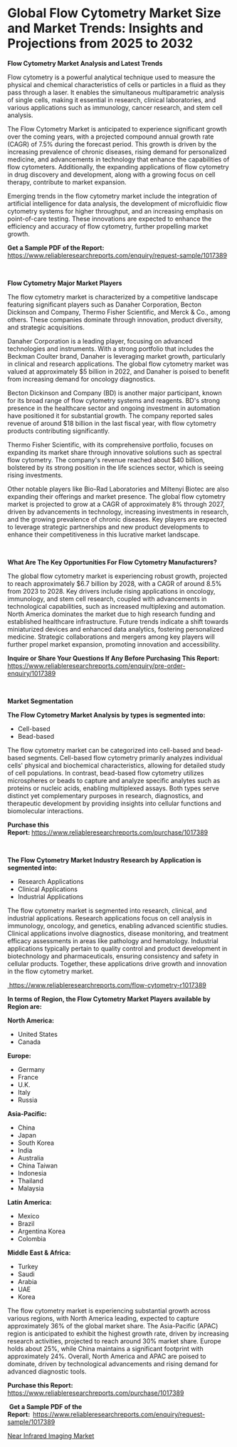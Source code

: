 <p><h1>Global Flow Cytometry Market Size and Market Trends: Insights and Projections from 2025 to 2032</h1></p><p><strong>Flow Cytometry Market Analysis and Latest Trends</strong></p>
<p><p>Flow cytometry is a powerful analytical technique used to measure the physical and chemical characteristics of cells or particles in a fluid as they pass through a laser. It enables the simultaneous multiparametric analysis of single cells, making it essential in research, clinical laboratories, and various applications such as immunology, cancer research, and stem cell analysis.</p><p>The Flow Cytometry Market is anticipated to experience significant growth over the coming years, with a projected compound annual growth rate (CAGR) of 7.5% during the forecast period. This growth is driven by the increasing prevalence of chronic diseases, rising demand for personalized medicine, and advancements in technology that enhance the capabilities of flow cytometers. Additionally, the expanding applications of flow cytometry in drug discovery and development, along with a growing focus on cell therapy, contribute to market expansion.</p><p>Emerging trends in the flow cytometry market include the integration of artificial intelligence for data analysis, the development of microfluidic flow cytometry systems for higher throughput, and an increasing emphasis on point-of-care testing. These innovations are expected to enhance the efficiency and accuracy of flow cytometry, further propelling market growth.</p></p>
<p><strong>Get a Sample PDF of the Report:&nbsp;</strong> <a href="https://www.reliableresearchreports.com/enquiry/request-sample/1017389?utm_campaign=3168&utm_medium=2&utm_source=Github&utm_content=ia&utm_term=04032025&utm_id=flow-cytometry">https://www.reliableresearchreports.com/enquiry/request-sample/1017389</a></p>
<p>&nbsp;</p>
<p><strong>Flow Cytometry Major Market Players</strong></p>
<p><p>The flow cytometry market is characterized by a competitive landscape featuring significant players such as Danaher Corporation, Becton Dickinson and Company, Thermo Fisher Scientific, and Merck & Co., among others. These companies dominate through innovation, product diversity, and strategic acquisitions.</p><p>Danaher Corporation is a leading player, focusing on advanced technologies and instruments. With a strong portfolio that includes the Beckman Coulter brand, Danaher is leveraging market growth, particularly in clinical and research applications. The global flow cytometry market was valued at approximately $5 billion in 2022, and Danaher is poised to benefit from increasing demand for oncology diagnostics.</p><p>Becton Dickinson and Company (BD) is another major participant, known for its broad range of flow cytometry systems and reagents. BD's strong presence in the healthcare sector and ongoing investment in automation have positioned it for substantial growth. The company reported sales revenue of around $18 billion in the last fiscal year, with flow cytometry products contributing significantly.</p><p>Thermo Fisher Scientific, with its comprehensive portfolio, focuses on expanding its market share through innovative solutions such as spectral flow cytometry. The company's revenue reached about $40 billion, bolstered by its strong position in the life sciences sector, which is seeing rising investments.</p><p>Other notable players like Bio-Rad Laboratories and Miltenyi Biotec are also expanding their offerings and market presence. The global flow cytometry market is projected to grow at a CAGR of approximately 8% through 2027, driven by advancements in technology, increasing investments in research, and the growing prevalence of chronic diseases. Key players are expected to leverage strategic partnerships and new product developments to enhance their competitiveness in this lucrative market landscape.</p></p>
<p>&nbsp;</p>
<p><strong>What Are The Key Opportunities For Flow Cytometry Manufacturers?</strong></p>
<p><p>The global flow cytometry market is experiencing robust growth, projected to reach approximately $6.7 billion by 2028, with a CAGR of around 8.5% from 2023 to 2028. Key drivers include rising applications in oncology, immunology, and stem cell research, coupled with advancements in technological capabilities, such as increased multiplexing and automation. North America dominates the market due to high research funding and established healthcare infrastructure. Future trends indicate a shift towards miniaturized devices and enhanced data analytics, fostering personalized medicine. Strategic collaborations and mergers among key players will further propel market expansion, promoting innovation and accessibility.</p></p>
<p><strong>Inquire or Share Your Questions If Any Before Purchasing This Report:</strong> <a href="https://www.reliableresearchreports.com/enquiry/pre-order-enquiry/1017389?utm_campaign=3168&utm_medium=2&utm_source=Github&utm_content=ia&utm_term=04032025&utm_id=flow-cytometry">https://www.reliableresearchreports.com/enquiry/pre-order-enquiry/1017389</a></p>
<p>&nbsp;</p>
<p><strong>Market Segmentation</strong></p>
<p><strong>The Flow Cytometry Market Analysis by types is segmented into:</strong></p>
<p><ul><li>Cell-based</li><li>Bead-based</li></ul></p>
<p><p>The flow cytometry market can be categorized into cell-based and bead-based segments. Cell-based flow cytometry primarily analyzes individual cells' physical and biochemical characteristics, allowing for detailed study of cell populations. In contrast, bead-based flow cytometry utilizes microspheres or beads to capture and analyze specific analytes such as proteins or nucleic acids, enabling multiplexed assays. Both types serve distinct yet complementary purposes in research, diagnostics, and therapeutic development by providing insights into cellular functions and biomolecular interactions.</p></p>
<p><strong>Purchase this Report:&nbsp;</strong><a href="https://www.reliableresearchreports.com/purchase/1017389?utm_campaign=3168&utm_medium=2&utm_source=Github&utm_content=ia&utm_term=04032025&utm_id=flow-cytometry">https://www.reliableresearchreports.com/purchase/1017389</a></p>
<p>&nbsp;</p>
<p><strong>The Flow Cytometry Market Industry Research by Application is segmented into:</strong></p>
<p><ul><li>Research Applications</li><li>Clinical Applications</li><li>Industrial Applications</li></ul></p>
<p><p>The flow cytometry market is segmented into research, clinical, and industrial applications. Research applications focus on cell analysis in immunology, oncology, and genetics, enabling advanced scientific studies. Clinical applications involve diagnostics, disease monitoring, and treatment efficacy assessments in areas like pathology and hematology. Industrial applications typically pertain to quality control and product development in biotechnology and pharmaceuticals, ensuring consistency and safety in cellular products. Together, these applications drive growth and innovation in the flow cytometry market.</p></p>
<p><a href="https://www.reliableresearchreports.com/flow-cytometry-r1017389?utm_campaign=3168&utm_medium=2&utm_source=Github&utm_content=ia&utm_term=04032025&utm_id=flow-cytometry">&nbsp;https://www.reliableresearchreports.com/flow-cytometry-r1017389</a></p>
<p><strong>In terms of Region, the Flow Cytometry Market Players available by Region are:</strong></p>
<p>
    <p> <strong> North America: </strong>
        <ul>
            <li>United States</li>
            <li>Canada</li>
        </ul>
        </p> 
    <p> <strong> Europe: </strong>
        <ul>
            <li>Germany</li>
            <li>France</li>
            <li>U.K.</li>
            <li>Italy</li>
            <li>Russia</li>
        </ul>
        </p> 
    <p> <strong> Asia-Pacific: </strong>
        <ul>
            <li>China</li>
            <li>Japan</li>
            <li>South Korea</li>
            <li>India</li>
            <li>Australia</li>
            <li>China Taiwan</li>
            <li>Indonesia</li>
            <li>Thailand</li>
            <li>Malaysia</li>
        </ul>
        </p> 
    <p> <strong> Latin America: </strong>
        <ul>
            <li>Mexico</li>
            <li>Brazil</li>
            <li>Argentina Korea</li>
            <li>Colombia</li>
        </ul>
        </p> 
    <p> <strong> Middle East & Africa: </strong>
        <ul>
            <li>Turkey</li>
            <li>Saudi</li>
            <li>Arabia</li>
            <li>UAE</li>
            <li>Korea</li>
        </ul>
    </p>
    </p>
<p><p>The flow cytometry market is experiencing substantial growth across various regions, with North America leading, expected to capture approximately 36% of the global market share. The Asia-Pacific (APAC) region is anticipated to exhibit the highest growth rate, driven by increasing research activities, projected to reach around 30% market share. Europe holds about 25%, while China maintains a significant footprint with approximately 24%. Overall, North America and APAC are poised to dominate, driven by technological advancements and rising demand for advanced diagnostic tools.</p></p>
<p><strong>Purchase this Report: </strong><a href="https://www.reliableresearchreports.com/purchase/1017389?utm_campaign=3168&utm_medium=2&utm_source=Github&utm_content=ia&utm_term=04032025&utm_id=flow-cytometry">https://www.reliableresearchreports.com/purchase/1017389</a></p>
<p>&nbsp;<strong>Get a Sample PDF of the Report:&nbsp;&nbsp;</strong><a href="https://www.reliableresearchreports.com/enquiry/request-sample/1017389?utm_campaign=3168&utm_medium=2&utm_source=Github&utm_content=ia&utm_term=04032025&utm_id=flow-cytometry">https://www.reliableresearchreports.com/enquiry/request-sample/1017389</a></p>
<p><strong></strong></p>
<p><p><a href="https://github.com/viipposahko25/Market-Research-Report-List-1/blob/main/near-infrared-imaging-market.md?utm_campaign=3168&utm_medium=2&utm_source=Github&utm_content=ia&utm_term=04032025&utm_id=flow-cytometry">Near Infrared Imaging Market</a></p></p>
